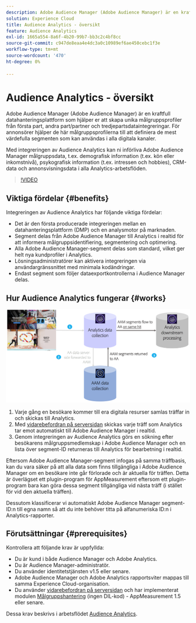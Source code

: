 ```yaml
---
description: Adobe Audience Manager (Adobe Audience Manager) är en kraftfull datahanteringsplattform som hjälper er att skapa unika målgruppsprofiler från första part, andra part/partner och tredjepartsdataintegreringar. För annonsörer hjälper de här målgruppsprofilerna till att definiera de mest värdefulla segmenten som kan användas i alla digitala kanaler.
solution: Experience Cloud
title: Audience Analytics - översikt
feature: Audience Analytics
exl-id: 1665a554-8a6f-4b20-99b7-bb3c2c4bf8cc
source-git-commit: c947de8eaa4e4dc3a0c10989ef6ae450cebc1f3e
workflow-type: tm+mt
source-wordcount: '470'
ht-degree: 0%

---
```


# Audience Analytics - översikt

Adobe Audience Manager (Adobe Audience Manager) är en kraftfull datahanteringsplattform som hjälper er att skapa unika målgruppsprofiler från första part, andra part/partner och tredjepartsdataintegreringar. För annonsörer hjälper de här målgruppsprofilerna till att definiera de mest värdefulla segmenten som kan användas i alla digitala kanaler.

Med integreringen av Audience Analytics kan ni införliva Adobe Audience Manager målgruppsdata, t.ex. demografisk information (t.ex. kön eller inkomstnivå), psykografisk information (t.ex. intressen och hobbies), CRM-data och annonsvisningsdata i alla Analytics-arbetsflöden.

>[!VIDEO](https://video.tv.adobe.com/v/25450/?quality=12)

## Viktiga fördelar {#benefits}

Integreringen av Audience Analytics har följande viktiga fördelar:

* Det är den första producerade integreringen mellan en datahanteringsplattform (DMP) och en analysmotor på marknaden.
* Segment delas från Adobe Audience Manager till Analytics i realtid för att informera målgruppsidentifiering, segmentering och optimering.
* Alla Adobe Audience Manager-segment delas som standard, vilket ger helt nya kundprofiler i Analytics.
* Lösningsadministratörer kan aktivera integreringen via användargränssnittet med minimala kodändringar.
* Endast segment som följer dataexportkontrollerna i Audience Manager delas.

## Hur Audience Analytics fungerar {#works}

![](assets/mc-aud-dataflow.png)

1. Varje gång en besökare kommer till era digitala resurser samlas träffar in och skickas till Analytics.
1. Med [vidarebefordran på serversidan](/help/admin/admin/c-manage-report-suites/c-edit-report-suites/general/c-server-side-forwarding/ssf.md) skickas varje träff som Analytics tar emot automatiskt till Adobe Audience Manager i realtid.
1. Genom integreringen av Audience Analytics görs en sökning efter besökarens målgruppsmedlemskap i Adobe Audience Manager och en lista över segment-ID returneras till Analytics för bearbetning i realtid.

Eftersom Adobe Audience Manager-segment infogas på samma träffbasis, kan du vara säker på att alla data som finns tillgängliga i Adobe Audience Manager om en besökare inte går förlorade och är aktuella för träffen. Detta är överlägset ett plugin-program för AppMeasurement eftersom ett plugin-program bara kan göra dessa segment tillgängliga vid nästa träff (i stället för vid den aktuella träffen).

Dessutom klassificerar vi automatiskt Adobe Audience Manager segment-ID:n till egna namn så att du inte behöver titta på alfanumeriska ID:n i Analytics-rapporter.

## Förutsättningar {#prerequisites}

Kontrollera att följande krav är uppfyllda:

* Du är kund i både Audience Manager och Adobe Analytics.
* Du är Audience Manager-administratör.
* Du använder identitetstjänsten v1.5 eller senare.
* Adobe Audience Manager och Adobe Analytics rapportsviter mappas till samma Experience Cloud-organisation.
* Du använder [vidarebefordran på serversidan](/help/admin/admin/c-manage-report-suites/c-edit-report-suites/general/c-server-side-forwarding/ssf.md) och har implementerat modulen [Målgruppshantering](https://experienceleague.adobe.com/docs/audience-manager/user-guide/implementation-integration-guides/integration-other-solutions/audience-management-module.html) (ingen DIL-kod) - AppMeasurement 1.5 eller senare.

Dessa krav beskrivs i arbetsflödet [Audience Analytics](/help/integrate/c-audience-analytics/c-workflow/audiences-workflow.md).
